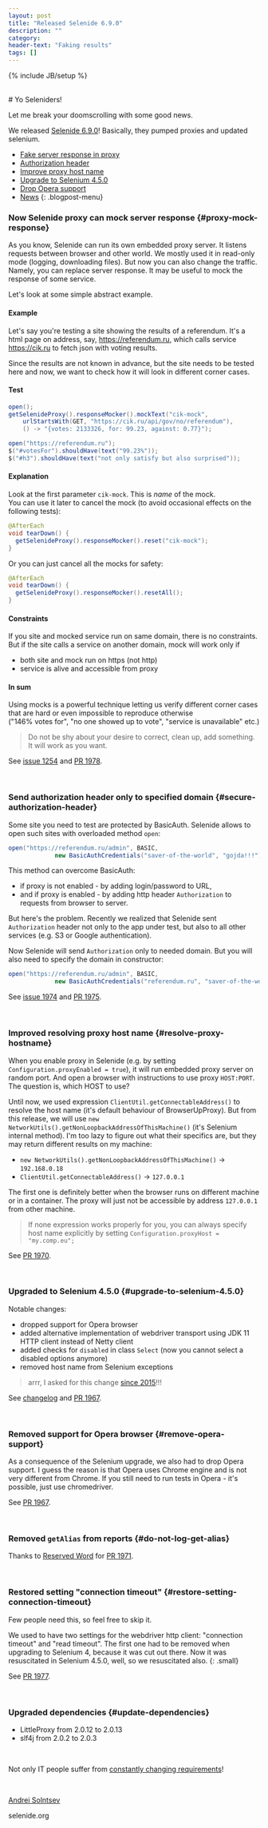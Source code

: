 ```yaml
---
layout: post
title: "Released Selenide 6.9.0"
description: ""
category:
header-text: "Faking results"
tags: []
---
```

{% include JB/setup %}

<br>
# Yo Seleniders!

Let me break your doomscrolling with some good news. 

We released [Selenide 6.9.0](https://github.com/selenide/selenide/milestone/166?closed=1)!
Basically, they pumped proxies and updated selenium.

* [Fake server response in proxy](#proxy-mock-response)
* [Authorization header](#secure-authorization-header)
* [Improve proxy host name](#resolve-proxy-hostname)
* [Upgrade to Selenium 4.5.0](#upgrade-to-selenium-4.5.0)
* [Drop Opera support](#remove-opera-support)
* [News](#news)
{: .blogpost-menu}

### Now Selenide proxy can mock server response {#proxy-mock-response}

As you know, Selenide can run its own embedded proxy server. It listens requests between browser and other world.
We mostly used it in read-only mode (logging, downloading files). But now you can also change the traffic.
Namely, you can replace server response. It may be useful to mock the response of some service.

Let's look at some simple abstract example.

#### Example


Let's say you're testing a site showing the results of a referendum. 
It's a html page on address, say, https://referendum.ru, which calls service https://cik.ru to fetch json with voting results. 

Since the results are not known in advance, but the site needs to be tested here and now, we want to check how it will
look in different corner cases. 

#### Test
```java
open();
getSelenideProxy().responseMocker().mockText("cik-mock",
    urlStartsWith(GET, "https://cik.ru/api/gov/no/referendum"), 
    () -> "{votes: 2133326, for: 99.23, against: 0.77}");

open("https://referendum.ru");
$("#votesFor").shouldHave(text("99.23%"));
$("#h3").shouldHave(text("not only satisfy but also surprised"));
```

#### Explanation
Look at the first parameter `cik-mock`. This is *name* of the mock.  
You can use it later to cancel the mock (to avoid occasional effects on the following tests):
```java
@AfterEach
void tearDown() {
  getSelenideProxy().responseMocker().reset("cik-mock");
}
```

Or you can just cancel all the mocks for safety:

```java
@AfterEach
void tearDown() {
  getSelenideProxy().responseMocker().resetAll();
}
```

#### Constraints
If you site and mocked service run on same domain, there is no constraints.  
But if the site calls a service on another domain, mock will work only if
* both site and mock run on https (not http)
* service is alive and accessible from proxy

#### In sum
Using mocks is a powerful technique letting us verify different corner cases that are hard or even impossible to reproduce otherwise   
("146% votes for", "no one showed up to vote", "service is unavailable" etc.)

> Do not be shy about your desire to correct, clean up, add something.
> It will work as you want.

See [issue 1254](https://github.com/selenide/selenide/issues/1254) and [PR 1978](https://github.com/selenide/selenide/pull/1978).

<br>

### Send authorization header only to specified domain {#secure-authorization-header}

Some site you need to test are protected by BasicAuth.
Selenide allows to open such sites with overloaded method `open`:
```java
open("https://referendum.ru/admin", BASIC, 
             new BasicAuthCredentials("saver-of-the-world", "gojda!!!"));
```

This method can overcome BasicAuth:
* if proxy is not enabled - by adding login/password to URL, 
* and if proxy is enabled - by adding http header `Authorization` to requests from browser to server. 

But here's the problem. Recently we realized that Selenide sent `Authorization` header not only to the app under test,
but also to all other services (e.g. S3 or Google authentication).

Now Selenide will send `Authorization` only to needed domain. But you will also need to specify the domain in constructor:

```java
open("https://referendum.ru/admin", BASIC, 
             new BasicAuthCredentials("referendum.ru", "saver-of-the-world", "gojda!!!"));
```

See [issue 1974](https://github.com/selenide/selenide/issues/1974) and [PR 1975](https://github.com/selenide/selenide/pull/1975).

<br>

### Improved resolving proxy host name {#resolve-proxy-hostname}

When you enable proxy in Selenide (e.g. by setting `Configuration.proxyEnabled = true`), 
it will run embedded proxy server on random port. And open a browser with instructions to use proxy `HOST:PORT`.
The question is, which HOST to use?

Until now, we used expression `ClientUtil.getConnectableAddress()` to resolve the host name (it's default behaviour of BrowserUpProxy). 
But from this release, we will use `new NetworkUtils().getNonLoopbackAddressOfThisMachine()` (it's Selenium internal method).
I'm too lazy to figure out what their specifics are, but they may return different results on my machine:
* `new NetworkUtils().getNonLoopbackAddressOfThisMachine()` -> `192.168.0.18`
* `ClientUtil.getConnectableAddress()` -> `127.0.0.1`

The first one is definitely better when the browser runs on different machine or in a container.
The proxy will just not be accessible by address `127.0.0.1` from other machine.

> If none expression works properly for you, you can always specify host name explicitly by setting 
> `Configuration.proxyHost = "my.comp.eu";`

See [PR 1970](https://github.com/selenide/selenide/pull/1970).

<br>

### Upgraded to Selenium 4.5.0 {#upgrade-to-selenium-4.5.0}

Notable changes:
* dropped support for Opera browser
* added alternative implementation of webdriver transport using JDK 11 HTTP client instead of Netty client
* added checks for `disabled` in class `Select` (now you cannot select a disabled options anymore)
* removed host name from Selenium exceptions
> arrr, I asked for this change [since 2015](https://github.com/SeleniumHQ/selenium/issues/489)!!!

See [changelog](https://github.com/SeleniumHQ/selenium/blob/trunk/java/CHANGELOG) and 
[PR 1967](https://github.com/selenide/selenide/pull/1967).

<br>

### Removed support for Opera browser {#remove-opera-support}

As a consequence of the Selenium upgrade, we also had to drop Opera support. I guess the reason is that Opera uses 
Chrome engine and is not very different from Chrome. If you still need to run tests in Opera - it's possible, just
use chromedriver.

See [PR 1967](https://github.com/selenide/selenide/pull/1967).

<br>

### Removed `getAlias` from reports {#do-not-log-get-alias}

Thanks to [Reserved Word](https://github.com/reserved-word) for [PR 1971](https://github.com/selenide/selenide/pull/1971).

<br>

### Restored setting "connection timeout" {#restore-setting-connection-timeout}

Few people need this, so feel free to skip it.

We used to have two settings for the webdriver http client: "connection timeout" and "read timeout".
The first one had to be removed when upgrading to Selenium 4, because it was cut out there.
Now it was resuscitated in Selenium 4.5.0, well, so we resuscitated also.
{: .small}

See [PR 1977](https://github.com/selenide/selenide/pull/1977).

<br>

### Upgraded dependencies {#update-dependencies}

* LittleProxy from 2.0.12 to 2.0.13
* slf4j from 2.0.2 to 2.0.3

<br>

Not only IT people suffer from [constantly changing requirements](https://www.youtube.com/watch?v=laIGavOMcw8&ab_channel=FoilArmsandHog)!

<br>

[Andrei Solntsev](http://asolntsev.github.io/)

selenide.org

